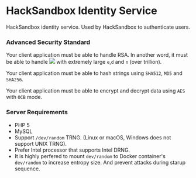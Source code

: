 # HackSandbox Identity Service
HackSandbox identity service. Used by HackSandbox to authenticate users.

### Advanced Security Standard

Your client application must be able to handle RSA. In another word, it must be able to handle
<img src="https://wikimedia.org/api/rest_v1/media/math/render/svg/98b7f857d10d5b056d5db624bd3a475d2cb475cd" /> with extremely large `e`,`d` and `n` (over trillion).

Your client application must be able to hash strings using `SHA512`, `MD5` and `SHA256`.

Your client application must be able to encrypt and decrypt data using `AES` with `OCB` mode.

### Server Requirements

* PHP 5
* MySQL
* Support `/dev/random` TRNG. (Linux or macOS, Windows does not support UNIX TRNG).
* Prefer Intel processor that supports Intel DRNG.
* It is highly perfered to mount `dev/random` to Docker container's `dev/random` to increase entropy size. And prevent attacks during starup sequence.
